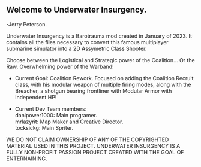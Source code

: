 ## Welcome to Underwater Insurgency.
-Jerry Peterson.

Underwater Insurgency is a Barotrauma mod created in January of 2023. It contains all the files necessary to convert this famous multiplayer submarine simulator into a 2D Assymetric Class Shooter.

Choose between the Logistical and Strategic power of the Coalition...
Or the Raw, Overwhelming power of the Warband!


- Current Goal: Coalition Rework. Focused on adding the Coalition Recruit class, with his modular weapon of multiple firing modes, along with the Breacher, a shotgun bearing frontliner with Modular Armor with independent HP!

- Current Dev Team members: <br>
danipower1000: Main programer. <br>
mrlazyrit: Map Maker and Creative Director.<br>
tocksickg: Main Spriter.<br>



WE DO NOT CLAIM OWNERSHIP OF ANY OF THE COPYRIGHTED MATERIAL USED IN THIS PROJECT.
UNDERWATER INSURGENCY IS A FULLY NON-PROFIT PASSION PROJECT CREATED WITH THE GOAL OF ENTERNAINING.

<!-- # Interested? Join our discord server!
[REMEMBER TO PUT A LINK HERE LATER!]


**UnderwaterInsurgency/UnderwaterInsurgency** is a ✨ _special_ ✨ repository because its `README.md` (this file) appears on your GitHub profile.

Here are some ideas to get you started:

- 🔭 I’m currently working on ...
- 🌱 I’m currently learning ...
- 👯 I’m looking to collaborate on ...
- 🤔 I’m looking for help with ...
- 💬 Ask me about ...
- 📫 How to reach me: ...
- 😄 Pronouns: ...
- ⚡ Fun fact: ...
-->
